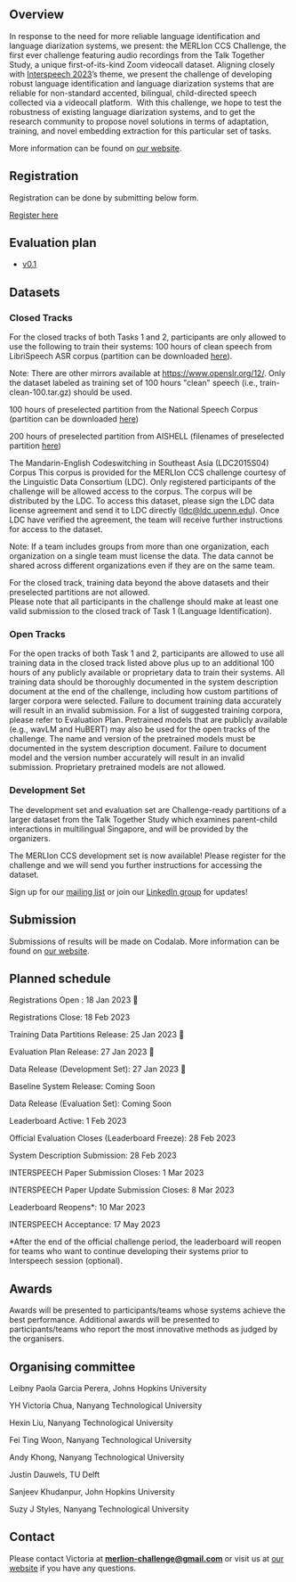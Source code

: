 
## Overview
In response to the need for more reliable language identification and language diarization systems, we present: the MERLIon CCS Challenge, the first ever challenge featuring audio recordings from the Talk Together Study, a unique first-of-its-kind Zoom videocall dataset. Aligning closely with [Interspeech 2023](https://www.interspeech2023.org/)’s theme, we present the challenge of developing robust language identification and language diarization systems that are reliable for non-standard accented, bilingual, child-directed speech collected via a videocall platform. 
With this challenge, we hope to test the robustness of existing language diarization systems, and to get the research community to propose novel solutions in terms of adaptation, training, and novel embedding extraction for this particular set of tasks. 

More information can be found on [our website](https://sites.google.com/view/merlion-ccs-challenge/).

## Registration
Registration can be done by submitting below form.

[Register here](https://ntusingapore.qualtrics.com/jfe/form/SV_1LY2Irep9sEkITk?jfefe=new)


## Evaluation plan
- [v0.1](https://bit.ly/merlion-ccs-eval-plan-v1)


## Datasets
### Closed Tracks 
For the closed tracks of both Tasks 1 and 2, participants are only allowed to use the following to train their systems:
100 hours of clean speech from LibriSpeech ASR corpus (partition can be downloaded [here](https://www.openslr.org/resources/12/train-clean-100.tar.gz)). 

Note: There are other mirrors available at https://www.openslr.org/12/. Only the dataset labeled as training set of 100 hours "clean" speech (i.e., train-clean-100.tar.gz) should be used.

100 hours of preselected partition from the National Speech Corpus (partition can be downloaded [here](https://bit.ly/merlion-ccs-nsc-partition))

200 hours of preselected partition from AISHELL (filenames of preselected partition [here](https://bit.ly/merlion-ccs-aishell-filenames))

The Mandarin-English Codeswitching in Southeast Asia (LDC2015S04) Corpus 
This corpus is provided for the MERLIon CCS challenge courtesy of the Linguistic Data Consortium (LDC). Only registered participants of the challenge will be allowed access to the corpus. The corpus will be distributed by the LDC. To access this dataset, please sign the LDC data license agreement and send it to LDC directly (ldc@ldc.upenn.edu). Once LDC have verified the agreement, the team will receive further instructions for access to the dataset. 

Note: If a team includes groups from more than one organization, each organization on a single team must license the data. The data cannot be shared across different organizations even if they are on the same team. 

For the closed track, training data beyond the above datasets and their preselected partitions are not allowed.  
Please note that all participants in the challenge should make at least one valid submission to the closed track of Task 1 (Language Identification). 

### Open Tracks 
For the open tracks of both Task 1 and 2, participants are allowed to use all training data in the closed track listed above plus up to an additional 100 hours of any publicly available or proprietary data to train their systems. 
All training data should be thoroughly documented in the system description document at the end of the challenge, including how custom partitions of larger corpora were selected. Failure to document training data accurately will result in an invalid submission. 
For a list of suggested training corpora, please refer to Evaluation Plan. 
Pretrained models that are publicly available (e.g., wavLM and HuBERT) may also be used for the open tracks of the challenge. The name and version of the pretrained models must be documented in the system description document. Failure to document model and the version number accurately will result in an invalid submission. Proprietary pretrained models are not allowed. 

### Development Set 
The development set and evaluation set are Challenge-ready partitions of a larger dataset from the Talk Together Study which examines parent-child interactions in multilingual Singapore, and will be provided by the organizers. 

The MERLIon CCS development set is now available! Please register for the challenge and we will send you further instructions for accessing the dataset.  

Sign up for our [mailing list](https://groups.google.com/u/1/g/merlion-ccs-challenge) or join our [LinkedIn group](https://www.linkedin.com/groups/14193386/) for updates!


## Submission

Submissions of results will be made on Codalab. More information can be found on [our website](https://sites.google.com/view/merlion-ccs-challenge/submission?authuser=0).

## Planned schedule
Registrations Open : 18 Jan 2023 🎉

Registrations Close: 18 Feb 2023

Training Data Partitions Release: 25 Jan 2023 🎉

Evaluation Plan Release: 27 Jan 2023 🎉

Data Release (Development Set): 27 Jan 2023 🎉

Baseline System Release: Coming Soon 

Data Release (Evaluation Set): Coming Soon

Leaderboard Active: 1 Feb 2023

Official Evaluation Closes (Leaderboard Freeze): 28 Feb 2023

System Description Submission: 28 Feb 2023

INTERSPEECH Paper Submission Closes: 1 Mar 2023

INTERSPEECH Paper Update Submission Closes: 8 Mar 2023

Leaderboard Reopens*: 10 Mar 2023

INTERSPEECH Acceptance: 17 May 2023

*After the end of the official challenge period, the leaderboard will reopen for teams who want to continue developing their systems prior to Interspeech session (optional).


## Awards
Awards will be presented to participants/teams whose systems achieve the best performance.  Additional awards will be presented to participants/teams who report the most innovative methods as judged by the organisers.


## Organising committee
Leibny Paola Garcia Perera, Johns Hopkins University

YH Victoria Chua, Nanyang Technological University

Hexin Liu, Nanyang Technological University

Fei Ting Woon, Nanyang Technological University

Andy Khong, Nanyang Technological University

Justin Dauwels, TU Delft

Sanjeev Khudanpur, John Hopkins University

Suzy J Styles, Nanyang Technological University


## Contact
Please contact Victoria at **merlion-challenge@gmail.com** or visit us at [our website](https://sites.google.com/view/merlion-ccs-challenge/) if you have any questions.
